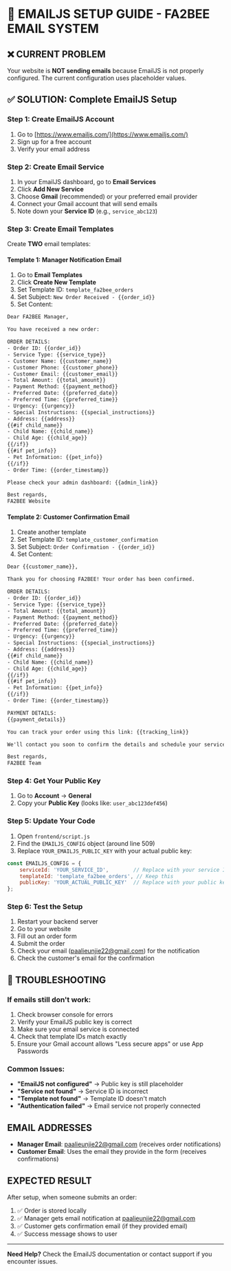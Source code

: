 # 🚀 EMAILJS SETUP GUIDE - FA2BEE EMAIL SYSTEM

## ❌ **CURRENT PROBLEM**
Your website is **NOT sending emails** because EmailJS is not properly configured. The current configuration uses placeholder values.

## ✅ **SOLUTION: Complete EmailJS Setup**

### Step 1: Create EmailJS Account
1. Go to [https://www.emailjs.com/](https://www.emailjs.com/)
2. Sign up for a free account
3. Verify your email address

### Step 2: Create Email Service
1. In your EmailJS dashboard, go to **Email Services**
2. Click **Add New Service**
3. Choose **Gmail** (recommended) or your preferred email provider
4. Connect your Gmail account that will send emails
5. Note down your **Service ID** (e.g., `service_abc123`)

### Step 3: Create Email Templates
Create **TWO** email templates:

#### Template 1: Manager Notification Email
1. Go to **Email Templates**
2. Click **Create New Template**
3. Set Template ID: `template_fa2bee_orders`
4. Set Subject: `New Order Received - {{order_id}}`
5. Set Content:

```html
Dear FA2BEE Manager,

You have received a new order:

ORDER DETAILS:
- Order ID: {{order_id}}
- Service Type: {{service_type}}
- Customer Name: {{customer_name}}
- Customer Phone: {{customer_phone}}
- Customer Email: {{customer_email}}
- Total Amount: {{total_amount}}
- Payment Method: {{payment_method}}
- Preferred Date: {{preferred_date}}
- Preferred Time: {{preferred_time}}
- Urgency: {{urgency}}
- Special Instructions: {{special_instructions}}
- Address: {{address}}
{{#if child_name}}
- Child Name: {{child_name}}
- Child Age: {{child_age}}
{{/if}}
{{#if pet_info}}
- Pet Information: {{pet_info}}
{{/if}}
- Order Time: {{order_timestamp}}

Please check your admin dashboard: {{admin_link}}

Best regards,
FA2BEE Website
```

#### Template 2: Customer Confirmation Email
1. Create another template
2. Set Template ID: `template_customer_confirmation`
3. Set Subject: `Order Confirmation - {{order_id}}`
4. Set Content:

```html
Dear {{customer_name}},

Thank you for choosing FA2BEE! Your order has been confirmed.

ORDER DETAILS:
- Order ID: {{order_id}}
- Service Type: {{service_type}}
- Total Amount: {{total_amount}}
- Payment Method: {{payment_method}}
- Preferred Date: {{preferred_date}}
- Preferred Time: {{preferred_time}}
- Urgency: {{urgency}}
- Special Instructions: {{special_instructions}}
- Address: {{address}}
{{#if child_name}}
- Child Name: {{child_name}}
- Child Age: {{child_age}}
{{/if}}
{{#if pet_info}}
- Pet Information: {{pet_info}}
{{/if}}
- Order Time: {{order_timestamp}}

PAYMENT DETAILS:
{{payment_details}}

You can track your order using this link: {{tracking_link}}

We'll contact you soon to confirm the details and schedule your service.

Best regards,
FA2BEE Team
```

### Step 4: Get Your Public Key
1. Go to **Account** → **General**
2. Copy your **Public Key** (looks like: `user_abc123def456`)

### Step 5: Update Your Code
1. Open `frontend/script.js`
2. Find the `EMAILJS_CONFIG` object (around line 509)
3. Replace `YOUR_EMAILJS_PUBLIC_KEY` with your actual public key:

```javascript
const EMAILJS_CONFIG = {
    serviceId: 'YOUR_SERVICE_ID',        // Replace with your service ID
    templateId: 'template_fa2bee_orders', // Keep this
    publicKey: 'YOUR_ACTUAL_PUBLIC_KEY'  // Replace with your public key
};
```

### Step 6: Test the Setup
1. Restart your backend server
2. Go to your website
3. Fill out an order form
4. Submit the order
5. Check your email (paalieunjie22@gmail.com) for the notification
6. Check the customer's email for the confirmation

## 🔧 **TROUBLESHOOTING**

### If emails still don't work:
1. Check browser console for errors
2. Verify your EmailJS public key is correct
3. Make sure your email service is connected
4. Check that template IDs match exactly
5. Ensure your Gmail account allows "Less secure apps" or use App Passwords

### Common Issues:
- **"EmailJS not configured"** → Public key is still placeholder
- **"Service not found"** → Service ID is incorrect
- **"Template not found"** → Template ID doesn't match
- **"Authentication failed"** → Email service not properly connected

## **EMAIL ADDRESSES**
- **Manager Email**: paalieunjie22@gmail.com (receives order notifications)
- **Customer Email**: Uses the email they provide in the form (receives confirmations)

## **EXPECTED RESULT**
After setup, when someone submits an order:
1. ✅ Order is stored locally
2. ✅ Manager gets email notification at paalieunjie22@gmail.com
3. ✅ Customer gets confirmation email (if they provided email)
4. ✅ Success message shows to user

---

**Need Help?** Check the EmailJS documentation or contact support if you encounter issues.


